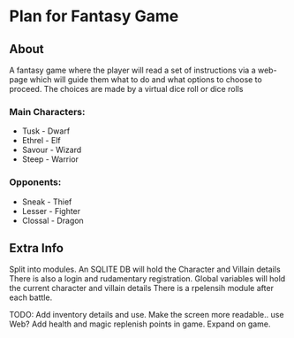 # Plan for Fantasy Game

## About

A fantasy game where the player will read a set of instructions via a web-page which will guide them what to do and what options to choose
to proceed. The choices are made by a virtual dice roll or dice rolls

### Main Characters:
- Tusk - Dwarf
- Ethrel - Elf
- Savour - Wizard
- Steep - Warrior

### Opponents:
- Sneak - Thief
- Lesser - Fighter
- Clossal - Dragon

## Extra Info

Split into modules.
An SQLITE DB will hold the Character and Villain details
There is also a login and rudamentary registration.
Global variables will hold the current character and villain details
There is a rpelensih module after each battle.

TODO:
Add inventory details and use.
Make the screen more readable.. use Web?
Add health and magic replenish points in game.
Expand on game.

